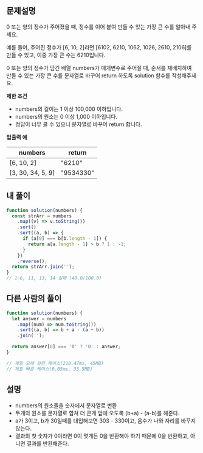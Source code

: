 ## 문제설명

0 또는 양의 정수가 주어졌을 때, 정수를 이어 붙여 만들 수 있는 가장 큰 수를 알아내 주세요.

예를 들어, 주어진 정수가 [6, 10, 2]라면 [6102, 6210, 1062, 1026, 2610, 2106]를 만들 수 있고, 이중 가장 큰 수는 6210입니다.

0 또는 양의 정수가 담긴 배열 numbers가 매개변수로 주어질 때, 순서를 재배치하여 만들 수 있는 가장 큰 수를 문자열로 바꾸어 return 하도록 solution 함수를 작성해주세요.

**제한 조건**

- numbers의 길이는 1 이상 100,000 이하입니다.
- numbers의 원소는 0 이상 1,000 이하입니다.
- 정답이 너무 클 수 있으니 문자열로 바꾸어 return 합니다.

**입출력 예**

| numbers           | return    |
| ----------------- | --------- |
| [6, 10, 2]        | "6210"    |
| [3, 30, 34, 5, 9] | "9534330" |

## 내 풀이

```js
function solution(numbers) {
  const strArr = numbers
    .map((v) => v.toString())
    .sort()
    .sort((a, b) => {
      if (a[0] === b[b.length - 1]) {
        return a[a.length - 1] > b ? 1 : -1;
      }
    })
    .reverse();
  return strArr.join('');
}
// 1~6, 11, 13, 14 실패 (40.0/100.0)
```

## 다른 사람의 풀이

```js
function solution(numbers) {
  let answer = numbers
    .map((num) => num.toString())
    .sort((a, b) => b + a - (a + b))
    .join('');

  return answer[0] === '0' ? '0' : answer;
}

// 제일 오래 걸린 케이스(210.47ms, 45MB)
// 제일 빠른 케이스(0.05ms, 33.5MB)
```

## 설명

- numbers의 원소들을 숫자에서 문자열로 변환
- 두개의 원소를 문자열로 합쳐 더 큰게 앞에 오도록 (b+a) - (a-b)를 해준다.
- a가 3이고, b가 30일때를 대입해보면 303 - 330이고, 음수가 나와 자리를 바꾸지 않는다.
- 결과의 첫 숫자가 0이라면 0이 몇개든 0을 반환해야 하기 때문에 0을 반환하고, 아니면 결과를 반환해준다.

